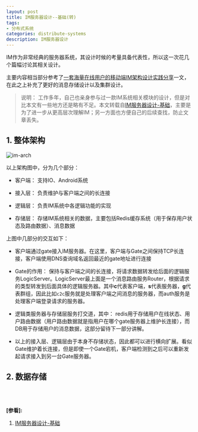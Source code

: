 ```yaml
---
layout: post
title: IM服务器设计--基础(转)
tags:
- 分布式系统
categories: distribute-systems
description: IM服务器设计
---
```


IM作为非常经典的服务器系统，其设计时候的考量具备代表性，所以这一次花几个篇幅讨论其相关设计。

主要内容相当部分参考了[一套海量在线用户的移动端IM架构设计实践分享](http://www.52im.net/thread-812-1-1.html)一文，在此之上补充了更好的消息存储设计以及集群设计。


>说明： 工作多年，自己也亲身参与过一款IM系统相关模块的设计，但是对比本文有一些地方还是略有不足。本文转载自[IM服务器设计-基础](https://www.codedump.info/post/20190608-im-design-base/)，主要是为了进一步从更高层次理解IM；另一方面也方便自己的后续查找，防止文章丢失。

<!-- more -->

## 1. 整体架构

![im-arch](https://ivanzz1001.github.io/records/assets/img/distribute/im/im-arch.png)

以上架构图中，分为几个部分：

* 客户端： 支持IO、Android系统

* 接入层： 负责维护与客户端之间的长连接

* 逻辑层： 负责IM系统中各逻辑功能的实现

* 存储层： 存储IM系统相关的数据，主要包括Redis缓存系统（用于保存用户状态及路由数据）、消息数据

上图中几部分的交互如下：

* 客户端通过gate接入IM服务器。在这里，客户端与Gate之间保持TCP长连接，客户端使用DNS查询域名返回最近的gate地址进行连接

* Gate的作用： 保持与客户端之间的长连接，将请求数据转发给后面的逻辑服务LogicServer。LogicServer最上面是一个消息路由服务Router，根据请求的类型转发到后面具体的逻辑服务器。其中**c**代表客户端，**s**代表服务器，**g**代表群组，因此比如```c2c```服务就是处理客户端之间消息的服务器，而auth服务是处理客户端登录请求的服务器。

* 逻辑类服务器与存储层服务打交道，其中： redis用于存储用户在线状态、用户路由数据（用户路由数据就是指用户在哪个gate服务器上维护长连接），而DB用于存储用户的消息数据，这部分留待下一部分讲解。

* 以上的接入层、逻辑层由于本身不存储状态，因此都可以进行横向扩展。看似Gate维护着长连接，但是即使一个Gate宕机，客户端检测到之后可以重新发起请求接入到另一台Gate服务器。

## 2. 数据存储






<br />
<br />

**[参看]:**

1. [IM服务器设计-基础](https://www.codedump.info/post/20190608-im-design-base/)

<br />
<br />
<br />


